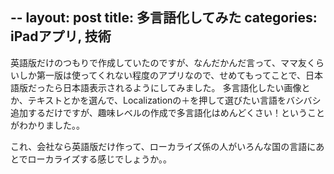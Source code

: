 --
layout: post
title: 多言語化してみた
categories: iPadアプリ, 技術
--

英語版だけのつもりで作成していたのですが、なんだかんだ言って、ママ友くらいしか第一版は使ってくれない程度のアプリなので、せめてもってことで、日本語版だったら日本語表示されるようにしてみました。
多言語化したい画像とか、テキストとかを選んで、Localizationの＋を押して選びたい言語をバシバシ追加するだけですが、趣味レベルの作成で多言語化はめんどくさい！ということがわかりました。。

これ、会社なら英語版だけ作って、ローカライズ係の人がいろんな国の言語にあとでローカライズする感じでしょうか。。

